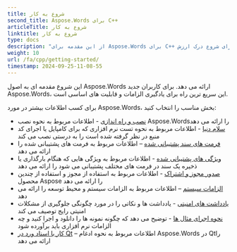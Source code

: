 ```yaml
---
title: شروع به کار
second_title: Aspose.Words برای C++
articleTitle: شروع به کار
linktitle: شروع به کار
type: docs
description: "از این مقدمه برای Aspose.Words برای C++ اصول اولیه برای شروع درک ارزش Aspose.Words برای کسب و کار شما."
weight: 10
url: /fa/cpp/getting-started/
timestamp: 2024-09-25-11-08-55
---
```


این شروع مقدمه ای به اصول Aspose.Words ارائه می دهد. برای کاربران جدید Aspose.Words، این سریع ترین راه برای یادگیری الزامات و قابلیت های اساسی است.

برای کسب اطلاعات بیشتر در مورد Aspose.Words، بخش مناسب را انتخاب کنید:

- [نصب و راه اندازی](/words/cpp/installation/) - اطلاعات مربوط به نحوه نصب Aspose.Wordsرا ارائه می دهد
- [سلام دنیا](/words/cpp/hello-world/) - اطلاعات مربوط به نحوه تست نرم افزاری که برای کامپایل یا اجرای کد منبع در نظر گرفته شده است را به درستی نصب می کند
- [فرمت های سند پشتیبانی شده](/words/cpp/supported-document-formats/) – اطلاعات مربوط به فرمت های پشتیبانی شده را ارائه می دهد
- [ویژگی های پشتیبانی شده](/words/cpp/features/) - اطلاعات مربوط به ویژگی هایی که هنگام بارگذاری یا ذخیره یک سند در فرمت های مختلف پشتیبانی می شود را ارائه می دهد
- [صدور مجوز و اشتراک](/words/cpp/licensing/) - اطلاعات مربوط به استفاده از مجوز و استفاده از چندین محصول Aspose را ارائه می دهد
- [الزامات سیستم](/words/cpp/system-requirements/) – اطلاعات مربوط به الزامات سیستم و محیط توسعه را ارائه می دهد
- [یادداشت های امنیتی](/words/cpp/security/) - یادداشت ها و نکاتی را در مورد چگونگی جلوگیری از مشکلات امنیتی رایج توصیف می کند
- [نحوه اجرای مثال ها](/words/cpp/how-to-run-the-examples/) - توضیح می دهد که چگونه نمونه ها را دانلود و اجرا کنید و چه الزامات نرم افزاری باید برآورده شود
- [کار با اسناد ورد در Qt](/words/cpp/work-with-word-documents-in-qt/) – اطلاعات مربوط به نحوه ادغام Aspose.Words در Qtرا ارائه می دهد

